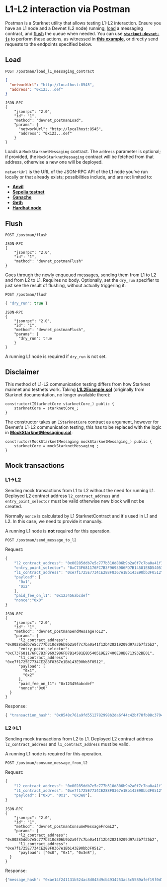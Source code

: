 # L1-L2 interaction via Postman

Postman is a Starknet utility that allows testing L1-L2 interaction. Ensure you have an L1 node and a Devnet (L2 node) running, [load](#load) a messaging contract, and [flush](#flush) the queue when needed. You can use [**`starknet-devnet-js`**](https://github.com/0xSpaceShard/starknet-devnet-js) to perform these actions, as witnessed in [**this example**](https://github.com/0xSpaceShard/starknet-devnet-js/blob/master/test/l1-l2-postman.test.ts), or directly send requests to the endpoints specified below.

## Load

```
POST /postman/load_l1_messaging_contract
```

```json
{
  "networkUrl": "http://localhost:8545",
  "address": "0x123...def"
}
```

```
JSON-RPC
{
    "jsonrpc": "2.0",
    "id": "1",
    "method": "devnet_postmanLoad",
    "params": {
      "networkUrl": "http://localhost:8545",
      "address": "0x123...def"
    }
}
```

Loads a `MockStarknetMessaging` contract. The `address` parameter is optional; if provided, the `MockStarknetMessaging` contract will be fetched from that address, otherwise a new one will be deployed.

`networkUrl` is the URL of the JSON-RPC API of the L1 node you've run locally or that already exists; possibilities include, and are not limited to:

- [**Anvil**](https://github.com/foundry-rs/foundry/tree/master/crates/anvil)
- [**Sepolia testnet**](https://sepolia.etherscan.io/)
- [**Ganache**](https://www.npmjs.com/package/ganache)
- [**Geth**](https://github.com/ethereum/go-ethereum#docker-quick-start)
- [**Hardhat node**](https://hardhat.org/hardhat-network/#running-stand-alone-in-order-to-support-wallets-and-other-software)

## Flush

```
POST /postman/flush
```

```
JSON-RPC
{
    "jsonrpc": "2.0",
    "id": "1",
    "method": "devnet_postmanFlush"
}
```

Goes through the newly enqueued messages, sending them from L1 to L2 and from L2 to L1. Requires no body. Optionally, set the `dry_run` specifier to just see the result of flushing, without actually triggering it:

```
POST /postman/flush
```

```js
{ "dry_run": true }
```

```
JSON-RPC
{
    "jsonrpc": "2.0",
    "id": "1",
    "method": "devnet_postmanFlush",
    "params": {
      "dry_run": true
    }
}
```

A running L1 node is required if `dry_run` is not set.

## Disclaimer

This method of L1-L2 communication testing differs from how Starknet mainnet and testnets work. Taking [**L1L2Example.sol**](https://github.com/MikeSpa/starknet-test/blob/6a68d033cd7ddb5df937154f860f1c06174e6860/L1L2Example.sol#L46) (originally from Starknet documentation, no longer available there):

```solidity
constructor(IStarknetCore starknetCore_) public {
    starknetCore = starknetCore_;
}
```

The constructor takes an `IStarknetCore` contract as argument, however for Devnet's L1-L2 communication testing, this has to be replaced with the logic in [**MockStarknetMessaging.sol**](https://github.com/starkware-libs/cairo-lang/blob/master/src/starkware/starknet/testing/MockStarknetMessaging.sol):

```solidity
constructor(MockStarknetMessaging mockStarknetMessaging_) public {
    starknetCore = mockStarknetMessaging_;
}
```

## Mock transactions

### L1->L2

Sending mock transactions from L1 to L2 without the need for running L1. Deployed L2 contract address `l2_contract_address` and `entry_point_selector` must be valid otherwise new block will not be created.

Normally `nonce` is calculated by L1 StarknetContract and it's used in L1 and L2. In this case, we need to provide it manually.

A running L1 node is **not** required for this operation.

```
POST /postman/send_message_to_l2
```

Request:

```js
{
    "l2_contract_address": "0x00285ddb7e5c777b310d806b9b2a0f7c7ba0a41f12b420219209d97a3b7f25b2",
    "entry_point_selector": "0xC73F681176FC7B3F9693986FD7B14581E8D540519E27400E88B8713932BE01",
    "l1_contract_address": "0xe7f1725E7734CE288F8367e1Bb143E90bb3F0512",
    "payload": [
      "0x1",
      "0x2"
    ],
    "paid_fee_on_l1": "0x123456abcdef"
    "nonce":"0x0"
}
```

```
JSON-RPC
{
    "jsonrpc": "2.0",
    "id": "1",
    "method": "devnet_postmanSendMessageToL2",
    "params": {
      "l2_contract_address": "0x00285ddb7e5c777b310d806b9b2a0f7c7ba0a41f12b420219209d97a3b7f25b2",
      "entry_point_selector": "0xC73F681176FC7B3F9693986FD7B14581E8D540519E27400E88B8713932BE01",
      "l1_contract_address": "0xe7f1725E7734CE288F8367e1Bb143E90bb3F0512",
      "payload": [
        "0x1",
        "0x2"
      ],
      "paid_fee_on_l1": "0x123456abcdef"
      "nonce":"0x0"
  }
}
```

Response:

```js
{ "transaction_hash": "0x0548c761a9fd5512782998b2da6f44c42bf78fb88c3794eea330a91c9abb10bb" }
```

### L2->L1

Sending mock transactions from L2 to L1.
Deployed L2 contract address `l2_contract_address` and `l1_contract_address` must be valid.

A running L1 node is required for this operation.

```
POST /postman/consume_message_from_l2
```

Request:

```js
{
    "l2_contract_address": "0x00285ddb7e5c777b310d806b9b2a0f7c7ba0a41f12b420219209d97a3b7f25b2",
    "l1_contract_address": "0xe7f1725E7734CE288F8367e1Bb143E90bb3F0512",
    "payload": ["0x0", "0x1", "0x3e8"],
}
```

```
JSON-RPC
{
    "jsonrpc": "2.0",
    "id": "1",
    "method": "devnet_postmanConsumeMessageFromL2",
    "params": {
      "l2_contract_address": "0x00285ddb7e5c777b310d806b9b2a0f7c7ba0a41f12b420219209d97a3b7f25b2",
      "l1_contract_address": "0xe7f1725E7734CE288F8367e1Bb143E90bb3F0512",
      "payload": ["0x0", "0x1", "0x3e8"],
  }
}
```

Response:

```js
{"message_hash": "0xae14f241131b524ac8d043d9cb4934253ac5c5589afef19f0d761816a9c7e26d"}
```
